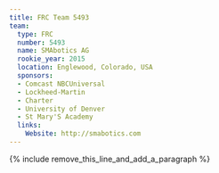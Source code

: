 ```yaml
---
title: FRC Team 5493
team:
  type: FRC
  number: 5493
  name: SMAbotics AG
  rookie_year: 2015
  location: Englewood, Colorado, USA
  sponsors:
  - Comcast NBCUniversal
  - Lockheed-Martin
  - Charter
  - University of Denver
  - St Mary'S Academy
  links:
    Website: http://smabotics.com
---
```


{% include remove_this_line_and_add_a_paragraph %}